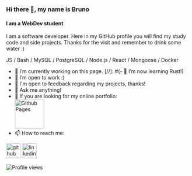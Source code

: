 ### Hi there 👋, my name is Bruno
#### I am a WebDev student
[comment]: <![I am a WebDev student](bannerurl) // adicionar um banner futuramente>

I am a software developer. Here in my GitHub profile you will find my study code and side projects. Thanks for the visit and remember to drink some water :)

JS / Bash / MySQL / PostgreSQL / Node.js / React / Mongoose / Docker

- 🔭 I’m currently working on this page. 
[//]: #(- 🌱 I’m now learning Rust!)
- 👯 I’m open to work :)
- 💬 I'm open to feedback regarding my projects, thanks!
- 💬 Ask me anything! 
- 💬 If you are looking for my online portfolio: <br>
[<img src='https://simpleicons.vercel.app/githubpages/FFFF00' alt='Github Pages' height='80'>](https://brunodnc.github.io)
- 📫 How to reach me:   


[<img src='https://simpleicons.vercel.app/github/FFFF00' alt='github' height='40'>](https://github.com/brunodnc)  [<img src='https://simpleicons.vercel.app/linkedin/FFFF00' alt='linkedin' height='40'>](https://www.linkedin.com/in/brunodnc/)

![Profile views](https://gpvc.arturio.dev/brunodnc)  
